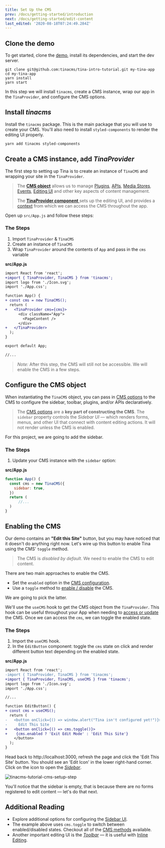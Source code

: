 ```yaml
---
title: Set Up the CMS
prev: /docs/getting-started/introduction
next: /docs/getting-started/edit-content
last_edited: '2020-08-18T07:24:49.284Z'
---
```

## Clone the demo

To get started, clone the [demo](https://github.com/tinacms/tina-intro-tutorial), install its dependencies, and start the dev server.

    git clone git@github.com:tinacms/tina-intro-tutorial.git my-tina-app
    cd my-tina-app
    yarn install
    yarn start

In this step we will install `tinacms`, create a CMS instance, wrap our app in the `TinaProvider`, and configure the CMS options.

## Install _tinacms_

Install the `tinacms` package. This is the main package that you will use to create your CMS. You'll also need to install `styled-components` to render the editing UI properly.

```bash
yarn add tinacms styled-components
```

## Create a CMS instance, add _TinaProvider_

The first step to setting up Tina is to create an instance of `TinaCMS` and wrapping your site in the `TinaProvider`.

> The [**CMS object**](/docs/cms#setting-up-the-cms-object) allows us to manage [Plugins](/docs/plugins), [APIs](/docs/apis), [Media Stores](/docs/media), [Events](/docs/events), [Editing UI](/docs/ui) and other key aspects of content management.
>
> The [**TinaProvider component** ](/docs/cms/#the-tinaprovider-component)sets up the editing UI, and provides a [context](https://reactjs.org/docs/context.html) from which we can access the CMS throughout the app.

Open up `src/App.js` and follow these steps:

### The Steps

1. Import `TinaProvider` & `TinaCMS`
2. Create an instance of `TinaCMS`
3. Wrap `TinaProvider` around the contents of `App` and pass in the `cms` variable

**src/App.js**

```diff
import React from 'react';
+import { TinaProvider, TinaCMS } from 'tinacms';
import logo from './Icon.svg';
import './App.css';

function App() {
+ const cms = new TinaCMS(); 
  return (
+   <TinaProvider cms={cms}> 
      <div className="App">
        <PageContent />
      </div>
+   </TinaProvider>
  );
}

export default App;

//...
```

> _Note:_ After this step, the CMS will still not be accessible. We will enable the CMS in a few steps.

## Configure the CMS object

When instantiating the `TinaCMS` object, you can pass in [CMS options](/docs/cms#cms-configuration) to the CMS to configure the sidebar, toolbar, plugins, and/or APIs declaratively.

> The [CMS options](/docs/cms#cms-configuration) are a **key part of constructing the CMS**. The `sidebar` property controls the _Sidebar UI_ — which renders forms, menus, and other UI that connect with content editing actions. It will not render unless the CMS is enabled.

For this project, we are going to add the sidebar. 

### The Steps

1. Update your CMS instance with the `sidebar` option:

**src/App.js**

```js
function App() {
  const cms = new TinaCMS({
    sidebar: true,
  })
  return (
      //...
  )
}
```

## Enabling the CMS

Our demo contains an **"Edit this Site"** button, but you may have noticed that it doesn't do anything right now. Let's wire up this button to enable Tina using the CMS' `toggle` method.

> The CMS is _disabled by default_. We need to enable the CMS to edit content.

There are two main approaches to enable the CMS. 

* Set the `enabled` option in the [CMS configuration](/docs/cms#cms-configuration). 
* Use a `toggle` method to [enable / disable](/docs/cms#disabling--enabling-the-cms) the CMS.

We are going to pick the latter. 

We'll use the `useCMS` hook to get the CMS object from the `TinaProvider`. This hook can be useful throughout your App when needing to [access or update](/docs/cms#accessing-the-cms-object) the CMS. Once we can access the `cms`, we can toggle the enabled state.

### The Steps

1. Import the `useCMS` hook.
2. In the `EditButton` component: toggle the `cms` state on click and render different button text depending on the enabled state.

**src/App.js**

```diff
import React from 'react';
-import { TinaProvider, TinaCMS } from 'tinacms';
+import { TinaProvider, TinaCMS, useCMS } from 'tinacms';
import logo from './Icon.svg';
import './App.css';

//...

function EditButton() {
+ const cms = useCMS();
  return (
-   <button onClick={() => window.alert("Tina isn't configured yet!")}>
-     Edit This Site
+   <button onClick={() => cms.toggle()}>
+    {cms.enabled ? 'Exit Edit Mode' : 'Edit This Site'}
    </button>
  );
}
```

Head back to http://localhost:3000, refresh the page and click the 'Edit This Site' button. You should see an 'Edit Icon' in the lower right-hand corner. Click on the icon to open the _[Sidebar](/docs/ui#toolbar-configuration)_.

![tinacms-tutorial-cms-setup-step](/img/getting-started/cms-setup-step.png)

You'll notice that the sidebar is empty, that is because there are no forms registered to edit content — let's do that next.

## Additional Reading

* Explore additional options for configuring the [Sidebar UI](/docs/ui#sidebar-configuration).
* The example above uses `cms.toggle` to switch between enabled/disabled states. Checkout all of the [CMS methods](/docs/cms#reference) available.
* Another important editing UI is the _[Toolbar](/docs/ui)_ — it is useful with [Inline Editing](/docs/ui/inline-editing).